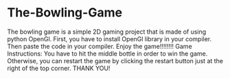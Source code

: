 # The-Bowling-Game
The bowling game is a simple 2D gaming project that is made of using python OpenGl.
First, you have to install OpenGl library in your compiler.
Then paste the code in your compiler.
Enjoy the game!!!!!!!!
Game Instructions:
  You have to hit the middle bottle in order to win the game. Otherwise, you can restart the game by clicking the restart button just at the right of the top corner.
THANK YOU!
